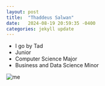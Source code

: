 ```yaml
---
layout: post
title:  "Thaddeus Salwan"
date:   2024-08-19 20:59:35 -0400
categories: jekyll update
---
```


- I go by Tad
- Junior
- Computer Science Major
- Business and Data Science Minor

![me](https://github.com/tsal4/Tad-Salwan-Intro/blob/images/gh-pages/headshot.jpg?raw=true)
